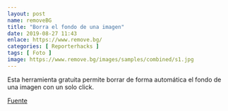 ```yaml
---
layout: post
name: removeBG
title: "Borra el fondo de una imagen"
date: 2019-08-27 11:43
enlace: https://www.remove.bg/
categories: [ Reporterhacks ]
tags: [ Foto ]
image: https://www.remove.bg/images/samples/combined/s1.jpg
---
```

Esta herramienta gratuita permite borrar de forma automática el fondo de una imagen con un solo click. 

[Fuente](https://www.remove.bg/?ref=producthunt)

